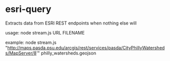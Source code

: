 # esri-query
Extracts data from ESRI REST endpoints when nothing else will

usage:
node stream.js URL FILENAME

example:
node stream.js "http://maps.pasda.psu.edu/arcgis/rest/services/pasda/CityPhillyWatersheds/MapServer/8'" philly_watersheds.geojson
